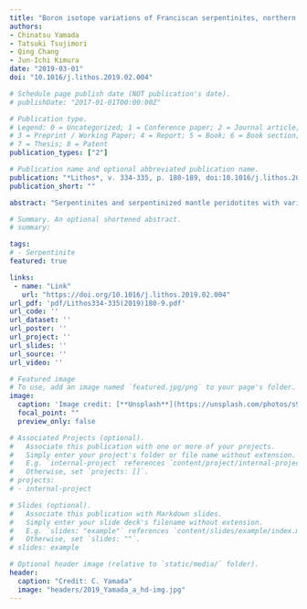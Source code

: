 ```yaml
---
title: "Boron isotope variations of Franciscan serpentinites, northern California"
authors:
- Chinatsu Yamada
- Tatsuki Tsujimori
- Qing Chang
- Jun-Ichi Kimura
date: "2019-03-01"
doi: "10.1016/j.lithos.2019.02.004"

# Schedule page publish date (NOT publication's date).
# publishDate: "2017-01-01T00:00:00Z"

# Publication type.
# Legend: 0 = Uncategorized; 1 = Conference paper; 2 = Journal article;
# 3 = Preprint / Working Paper; 4 = Report; 5 = Book; 6 = Book section;
# 7 = Thesis; 8 = Patent
publication_types: ["2"]

# Publication name and optional abbreviated publication name.
publication: "*Lithos*, v. 334-335, p. 180-189, doi:10.1016/j.lithos.2019.02.004"
publication_short: ""

abstract: "Serpentinites and serpentinized mantle peridotites with various tectonic origins occur in the Franciscan Complex of the Northern California Cordillera, USA. Boron isotopes of serpentinites differentiate with fluid-mediated processes, and have great potential for key geologic markers in convergent margins. To understand boron isotope behavior within the Franciscan subduction zone system, we apply a newly developed ablation volume correction (AVC) method for in-situ isotope/elemental analyses using a laser-ablation multiple collector inductively-coupled-plasma mass spectrometry (LA-MC-ICPMS) on seventeen different Franciscan serpentinites (sensu lato) collected from eight separate areas. Boron abundances and isotope compositions of the studied serpentinites show large variations B = 1.6–239 µg·g−1, δ11B = −12.0 to +24.4‰, which allow to discriminate the serpentinites into two groups: (1) a lighter δ11B of –12.0 to +8.8 ‰ with a lesser B < ~56 μg·g−1 and (2) a heavier δ11B of +7.2 to +24.4% with a greater B ~34–239 µg·g−1. These groups lithologically correspond to the presence or absence of associated blueschist-facies metamorphic rocks, respectively. The blueschist-bearing and/or blueschist-associated serpentinites might have been affected by a deep forearc slab fluids in the depth of > ~2 GPa. Preferential partitioning of 11B into fluids released from the subducted slab at shallow leaves lighter δ11B in the slab resulting in lighter δ11B in the deep slab fluids. In contrast, the blueschist-absent serpentinites with heavier δ11B may have formed at a shallow environment where shallow slab or hydrothermal fluids with heavier 11B were present. Lesser versus greater amounts of B in the deep versus shallow serpentinites are also consistent with the dehydration profile of B from a slab. Our results show the versatility of B isotopes and composition for identification of the origin of serpentinite in Pacific-type orogenic belts."

# Summary. An optional shortened abstract.
# summary: 

tags: 
# - Serpentinite
featured: true

links:
 - name: "Link"
   url: "https://doi.org/10.1016/j.lithos.2019.02.004"
url_pdf: 'pdf/Lithos334-335(2019)180-9.pdf'
url_code: ''
url_dataset: ''
url_poster: ''
url_project: ''
url_slides: ''
url_source: ''
url_video: ''

# Featured image
# To use, add an image named `featured.jpg/png` to your page's folder. 
image: 
  caption: 'Image credit: [**Unsplash**](https://unsplash.com/photos/s9CC2SKySJM)'
  focal_point: ""
  preview_only: false

# Associated Projects (optional).
#   Associate this publication with one or more of your projects.
#   Simply enter your project's folder or file name without extension.
#   E.g. `internal-project` references `content/project/internal-project/index.md`.
#   Otherwise, set `projects: []`.
# projects:
# - internal-project

# Slides (optional).
#   Associate this publication with Markdown slides.
#   Simply enter your slide deck's filename without extension.
#   E.g. `slides: "example"` references `content/slides/example/index.md`.
#   Otherwise, set `slides: ""`.
# slides: example

# Optional header image (relative to `static/media/` folder).
header:
  caption: "Credit: C. Yamada"
  image: "headers/2019_Yamada_a_hd-img.jpg"
---
```

